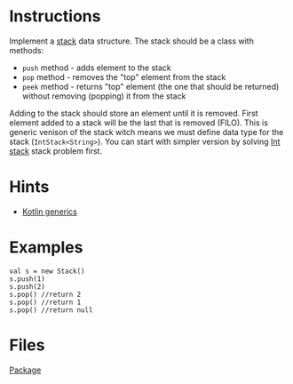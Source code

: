# Instructions
Implement a [stack](https://en.wikipedia.org/wiki/Stack) data structure. The stack should be a class with methods:
* `push` method - adds element to the stack
* `pop` method - removes the "top" element from the stack
* `peek` method - returns "top" element (the one that should be returned) without removing (popping) it from the stack

Adding to the stack should store an element until it is removed. First element added to a stack will be the last that is removed (FILO).
This is generic venison of the stack witch means we must define data type for the stack (`IntStack<String>`). You can start with simpler version
by solving [Int stack](../int/IntStack.md) stack problem first.

# Hints
* [Kotlin generics](https://kotlinlang.org/docs/reference/generics.html)

# Examples
```
val s = new Stack()
s.push(1)
s.push(2)
s.pop() //return 2
s.pop() //return 1
s.pop() //return null
```

# Files
[Package](.)
